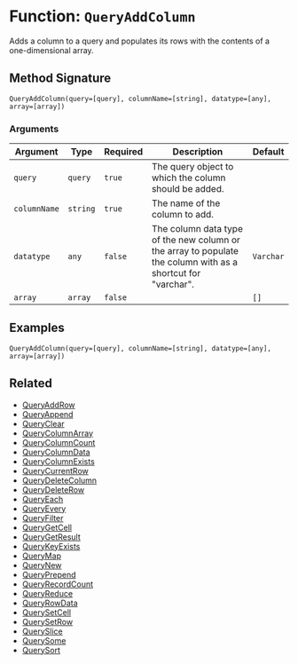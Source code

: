 [comment]: # (Note: This documentation is generated dynamically in the build process.  To modify the contents, change the javadoc on the _invoke method of the BIF class)

# Function: `QueryAddColumn`

Adds a column to a query and populates its rows with the contents of a one-dimensional array.

## Method Signature

```
QueryAddColumn(query=[query], columnName=[string], datatype=[any], array=[array])
```

### Arguments


| Argument | Type | Required | Description | Default |
|----------|------|----------|-------------|---------|
| `query` | `query` | `true` | The query object to which the column should be added. |  |
| `columnName` | `string` | `true` | The name of the column to add. |  |
| `datatype` | `any` | `false` | The column data type of the new column or the array to populate the column with as a shortcut for "varchar". | `Varchar` |
| `array` | `array` | `false` |  | `[]` |

## Examples

```
QueryAddColumn(query=[query], columnName=[string], datatype=[any], array=[array])
```

## Related

  * [QueryAddRow](./QueryAddRow.md)
  * [QueryAppend](./QueryAppend.md)
  * [QueryClear](./QueryClear.md)
  * [QueryColumnArray](./QueryColumnArray.md)
  * [QueryColumnCount](./QueryColumnCount.md)
  * [QueryColumnData](./QueryColumnData.md)
  * [QueryColumnExists](./QueryColumnExists.md)
  * [QueryCurrentRow](./QueryCurrentRow.md)
  * [QueryDeleteColumn](./QueryDeleteColumn.md)
  * [QueryDeleteRow](./QueryDeleteRow.md)
  * [QueryEach](./QueryEach.md)
  * [QueryEvery](./QueryEvery.md)
  * [QueryFilter](./QueryFilter.md)
  * [QueryGetCell](./QueryGetCell.md)
  * [QueryGetResult](./QueryGetResult.md)
  * [QueryKeyExists](./QueryKeyExists.md)
  * [QueryMap](./QueryMap.md)
  * [QueryNew](./QueryNew.md)
  * [QueryPrepend](./QueryPrepend.md)
  * [QueryRecordCount](./QueryRecordCount.md)
  * [QueryReduce](./QueryReduce.md)
  * [QueryRowData](./QueryRowData.md)
  * [QuerySetCell](./QuerySetCell.md)
  * [QuerySetRow](./QuerySetRow.md)
  * [QuerySlice](./QuerySlice.md)
  * [QuerySome](./QuerySome.md)
  * [QuerySort](./QuerySort.md)
